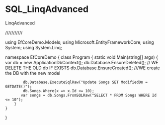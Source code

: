 # SQL_LinqAdvanced
LinqAdvanced

///////////

using EfCoreDemo.Models;
using Microsoft.EntityFrameworkCore;
using System;
using System.Linq;

namespace EfCoreDemo
{
    class Program
    {
        static void Main(string[] args)
        {
            var db = new ApplicationDbContext();
            db.Database.EnsureDeleted(); // WE DELETE THE OLD db IF EXISTS
            db.Database.EnsureCreated(); ///WE create the DB with the new model

            db.Database.ExecuteSqlRaw("Update Songs SET ModifiedOn = GETDATE()");
            db.Songs.Where(x => x.Id <= 10);
           var songs = db.Songs.FromSQLRaw("SELECT * FROM Songs WHERE Id <= 10");
        }
    }
}
